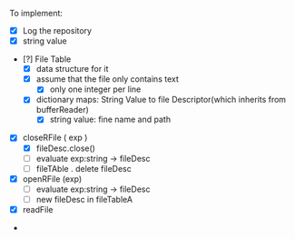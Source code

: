 
To implement:
- [x] Log the repository
- [x] string value
- [?] File Table 
  - [x] data structure for it
  - [x] assume that the file only contains text
    - [x] only one integer per line
  - [x] dictionary maps: String Value to file Descriptor(which inherits from bufferReader)
    - [x] string value: fine name and path
  
- [x] closeRFile ( exp )
  - [x] fileDesc.close()
  - [ ] evaluate exp:string -> fileDesc
  - [ ] fileTAble . delete fileDesc
- [x] openRFile (exp)
  - [ ] evaluate exp:string -> fileDesc
  - [ ] new fileDesc in fileTableA
- [x] readFile 
- 


    
